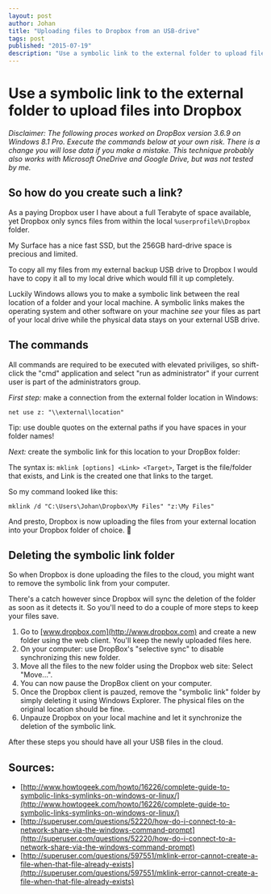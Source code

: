 ```yaml
---
layout: post
author: Johan
title: "Uploading files to Dropbox from an USB-drive"
tags: post
published: "2015-07-19"
description: "Use a symbolic link to the external folder to upload files into Dropbox"
---
```


# Use a symbolic link to the external folder to upload files into Dropbox

*Disclaimer: The following proces worked on DropBox version 3.6.9 on Windows 8.1 Pro. Execute the commands below at your own risk. There is a change you will lose data if you make a mistake. This technique probably also works with Microsoft OneDrive and Google Drive, but was not tested by me.*

## So how do you create such a link?

As a paying Dropbox user I have about a full Terabyte of space available, yet Dropbox only syncs files from within the local ``%userprofile%\Dropbox`` folder.

My Surface has a nice fast SSD, but the 256GB hard-drive space is precious and limited.

To copy all my files from my external backup USB drive to Dropbox I would have to copy it all to my local drive which would fill it up completely.

Luckily Windows allows you to make a symbolic link between the real location of a folder and your local machine. A symbolic links makes the operating system and other software on your machine *see* your files as part of your local drive while the physical data stays on your external USB drive.

## The commands

All commands are required to be executed with elevated priviliges, so shift-click the "cmd" application and select "run as administrator" if your current user is part of the administrators group.

*First step:* make a connection from the external folder location in Windows:

    net use z: "\\external\location"

Tip: use double quotes on the external paths if you have spaces in your folder names!

*Next:* create the symbolic link for this location to your DropBox folder:

The syntax is: ``mklink [options] <Link> <Target>``, Target is the file/folder that exists, and Link is the created one that links to the target.

So my command looked like this:

    mklink /d "C:\Users\Johan\Dropbox\My Files" "z:\My Files"

And presto, Dropbox is now uploading the files from your external location into your Dropbox folder of choice. :crystal_ball:

## Deleting the symbolic link folder

So when Dropbox is done uploading the files to the cloud, you might want to remove the symbolic link from your computer.

There's a catch however since Dropbox will sync the deletion of the folder as soon as it detects it. So you'll need to do a couple of more steps to keep your files save.

1. Go to [www.dropbox.com](http://www.dropbox.com) and create a new folder using the web client. You'll keep the newly uploaded files here.
2. On your computer: use DropBox's "selective sync" to disable synchronizing this new folder.
3. Move all the files to the new folder using the Dropbox web site: Select "Move...".
4. You can now pause the DropBox client on your computer.
5. Once the Dropbox client is pauzed, remove the "symbolic link" folder by simply deleting it using Windows Explorer. The physical files on the original location should be fine.
6. Unpauze Dropbox on your local machine and let it synchronize the deletion of the symbolic link.

After these steps you should have all your USB files in the cloud.

## Sources:

- [http://www.howtogeek.com/howto/16226/complete-guide-to-symbolic-links-symlinks-on-windows-or-linux/](http://www.howtogeek.com/howto/16226/complete-guide-to-symbolic-links-symlinks-on-windows-or-linux/)
- [http://superuser.com/questions/52220/how-do-i-connect-to-a-network-share-via-the-windows-command-prompt](http://superuser.com/questions/52220/how-do-i-connect-to-a-network-share-via-the-windows-command-prompt)
- [http://superuser.com/questions/597551/mklink-error-cannot-create-a-file-when-that-file-already-exists](http://superuser.com/questions/597551/mklink-error-cannot-create-a-file-when-that-file-already-exists)
